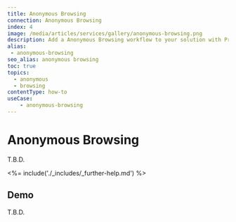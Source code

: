 ```yaml
---
title: Anonymous Browsing
connection: Anonymous Browsing
index: 4
image: /media/articles/services/gallery/anonymous-browsing.png
description: Add a Anonymous Browsing workflow to your solution with Professional Services custom extensibility.
alias:
 - anonymous-browsing
seo_alias: anonymous browsing 
toc: true
topics:
  - anonymous
  - browsing
contentType: how-to
useCase:
    - anonymous-browsing
---
```

# Anonymous Browsing

T.B.D.

<%= include('./_includes/_further-help.md') %>

## Demo

T.B.D.



